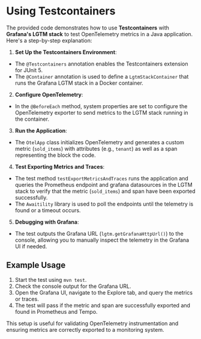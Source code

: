 # Using Testcontainers

The provided code demonstrates how to use **Testcontainers** with **Grafana's LGTM stack** to test OpenTelemetry metrics
in a Java application. Here's a step-by-step explanation:

1. **Set Up the Testcontainers Environment**:

- The `@Testcontainers` annotation enables the Testcontainers extension for JUnit 5.
- The `@Container` annotation is used to define a `LgtmStackContainer` that runs the Grafana LGTM stack in a Docker
  container.

2. **Configure OpenTelemetry**:

- In the `@BeforeEach` method, system properties are set to configure the OpenTelemetry exporter to send metrics to
  the LGTM stack running in the container.

3. **Run the Application**:

- The `OtelApp` class initializes OpenTelemetry and generates a custom metric (`sold_items`) with attributes (e.g.,
  `tenant`) as well as a span representing the block the code.

4. **Test Exporting Metrics and Traces**:

- The test method `testExportMetricsAndTraces` runs the application and queries the Prometheus endpoint and grafana
  datasources in the LGTM stack to verify that the metric (`sold_items`) and span have been exported successfully.
- The `Awaitility` library is used to poll the endpoints until the telemetry is found or a timeout occurs.

5. **Debugging with Grafana**:

- The test outputs the Grafana URL (`lgtm.getGrafanaHttpUrl()`) to the console, allowing you to manually inspect the
  telemetry in the Grafana UI if needed.

## Example Usage

1. Start the test using `mvn test`.
2. Check the console output for the Grafana URL.
3. Open the Grafana UI, navigate to the Explore tab, and query the metrics or traces.
4. The test will pass if the metric and span are successfully exported and found in Prometheus and Tempo.

This setup is useful for validating OpenTelemetry instrumentation and ensuring metrics are correctly exported to a
monitoring system.